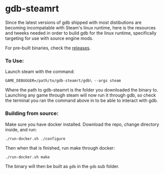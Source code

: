 # gdb-steamrt

Since the latest versions of gdb shipped with most distibutions are becoming incompatable with Steam's linux runtime, here is the resources and tweeks needed in order to build gdb for the linux runtime, specifically targeting for use with source engine mods.

For pre-built binaries, check the [releases](https://github.com/Fenteale/gdb-steamrt/releases).

### To Use:

Launch steam with the command:
```
GAME_DEBUGGER=/path/to/gdb-steamrt/gdb\ --args steam
```

Where the path to gdb-steamrt is the folder you downloaded the binary to.  Launching any game through steam will now run it through gdb, so check the terminal you ran the command above in to be able to interact with gdb.

### Building from source:
Make sure you have docker installed.  Download the repo, change directory inside, and run:
```
./run-docker.sh ./configure
```
Then when that is finished, run make through docker:
```
./run-docker.sh make
```
The binary will then be built as `gdb` in the `gdb` sub folder.